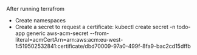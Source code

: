 After running terrafrom

- Create namespaces
- Create a secret to request a certificate:
  kubectl create secret -n todo-app generic aws-acm-secret --from-literal=acmCertArn=arn:aws:acm:eu-west-1:519502532841:certificate/dbd70009-97a0-499f-8fa9-bac2cd15dffb
